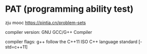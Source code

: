 # PAT (programming ability test)
zju mooc
https://pintia.cn/problem-sets

compiler version: GNU GCC/G++ Compiler

compiler flags: g++ follow the C++11 ISO C++ language standard [-std=c++11]

